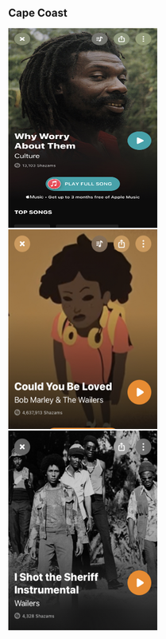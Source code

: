 ---
---

## Cape Coast

<img src="/assets/img/cape1.jpg" alt="" style="height: 400px; width:300px;"/>
<img src="/assets/img/cape2.jpg" alt="" style="height: 400px; width:300px;"/>
<img src="/assets/img/cape3.jpg" alt="" style="height: 400px; width:300px;"/>
